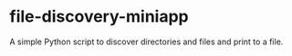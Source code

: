 # file-discovery-miniapp
A simple Python script to discover directories and files and print to a file.
